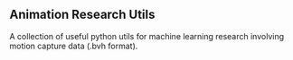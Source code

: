 ## Animation Research Utils
A collection of useful python utils for machine learning research involving motion capture data (.bvh format).
